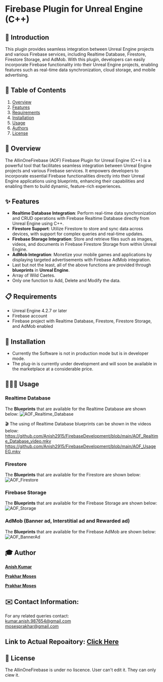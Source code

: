 # Firebase Plugin for Unreal Engine (C++)

## 📖 Introduction

This plugin provides seamless integration between Unreal Engine projects and various Firebase services, including Realtime Database, Firestore, Firestore Storage, and AdMob. With this plugin, developers can easily incorporate Firebase functionality into their Unreal Engine projects, enabling features such as real-time data synchronization, cloud storage, and mobile advertising.

## 📝 Table of Contents

1. [Overview](#overview)
2. [Features](#features)
3. [Requirements](#requirements)
4. [Installation](#installation)
5. [Usage](#usage)
6. [Authors](#authors)
7. [License](#license)

## 📝 Overview

The AllinOneFirebase (AOF) Firebase Plugin for Unreal Engine (C++) is a powerful tool that facilitates seamless integration between Unreal Engine projects and various Firebase services. It empowers developers to incorporate essential Firebase functionalities directly into their Unreal Engine applications using blueprints, enhancing their capabilities and enabling them to build dynamic, feature-rich experiences.

## ✨ Features

- **Realtime Database Integration**: Perform real-time data synchronization and CRUD operations with Firebase Realtime Database directly from Unreal Engine using C++.
- **Firestore Support**: Utilize Firestore to store and sync data across devices, with support for complex queries and real-time updates.
- **Firebase Storage Integration**: Store and retrieve files such as images, videos, and documents in Firebase Firestore Storage from within Unreal Engine.
- **AdMob Integration**: Monetize your mobile games and applications by displaying targeted advertisements with Firebase AdMob integration.
- Last but not the least, all of the above functions are provided through **blueprints** in **Unreal Engine**.
- Array of Wild Caetes.
- Only one function to Add, Delete and Modify the data.

## 📋 Requirements

- Unreal Engine 4.2.7 or later
- Firebase account
- Firebase project with Realtime Database, Firestore, Firestore Storage, and AdMob enabled

## 📲 Installation

- Currently the Software is not in production mode but is in developer mode.
- The plug-in is currently under development and will soon be available in the marketplace at a considerable price.

##  🧑🏽‍💻 Usage

### Realtime Database

The **Blueprints** that are available for the Realtime Database are shown below:
![AOF_Realtime_Database](https://github.com/Anish2915/FirebaseDevelopment/assets/142619454/adb7ddab-0050-4e41-98c9-589d25a63adb)

🎬 The using of Realtime Database blueprints can be shown in the videos below:
https://github.com/Anish2915/FirebaseDevelopment/blob/main/AOF_Realtime_Database_video.mkv
https://github.com/Anish2915/FirebaseDevelopment/blob/main/AOF_UsageEG.mkv

### Firestore
The **Blueprints** that are available for the Firestore are shown below:
![AOF_Firestore](https://github.com/Anish2915/FirebaseDevelopment/assets/142619454/d4c29147-5a57-49ec-9828-78be14783422)

### Firebase Storage
The **Blueprints** that are available for the Firebase Storage are shown below:
![AOF_Storage](https://github.com/Anish2915/FirebaseDevelopment/assets/142619454/0000fc27-a799-40cb-a0a9-0cb3ef7807e5)

### AdMob (Banner ad, Interstitial ad and Rewarded ad)
The **Blueprints** that are available for the Firebase AdMob are shown below:
![AOF_BannerAd](https://github.com/Anish2915/FirebaseDevelopment/assets/142619454/d29befef-3436-4bd2-8efc-1fec8145a88e)

## 🎓 Author
<p>  <a href="https://github.com/Anish2915"><b>Anish Kumar</b><a/><p/>
<p> <a href="https://github.com/prakharmosesOK"><b>Prakhar Moses </b><a/></p>
<p> <a href="https://github.com/prakharmoses"><b>Prakhar Moses </b><a/></p>

## ✉️ Contact Information:
For any related queries contact: <br>
<a href = 'mailto:kumar.anish.987654@gmail.com'>kumar.anish.987654@gmail.com</a> <br>
<a href = 'mailto:mosesprakhar@gmail.com'>mosesprakhar@gmail.com</a>

## Link to Actual Repoaitory: <a href="https://github.com/Anish2915/FirebaseDevelopment">Click Here</a>

## 📰 License
The AllinOneFirebase is under no liscence. User can't edit it. They can only ciew it.


